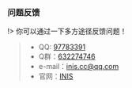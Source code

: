 ### 问题反馈

!> 你可以通过一下多方途径反馈问题！

> - QQ: [97783391](//sighttp.qq.com/authd?IDKEY=88b4f3cf4135ec404e52910040df6a4d540c8af4f6d84957)
> - Q群：[632274746](https://qm.qq.com/cgi-bin/qm/qr?k=Bo8WFZTylx2GBe4nHsou_V4noOGWA4Qk&jump_from=webapi)
> - e-mail：inis.cc@qq.com
> - 官网：[INIS](//inis.cn)